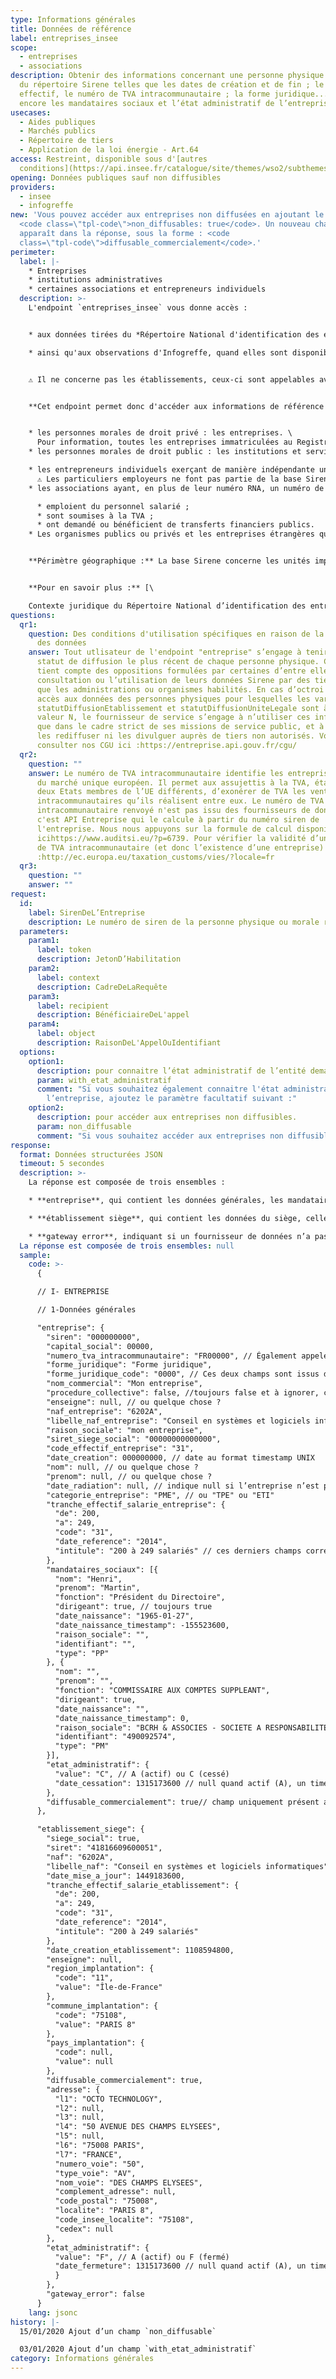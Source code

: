 ```yaml
---
type: Informations générales
title: Données de référence
label: entreprises_insee
scope:
  - entreprises
  - associations
description: Obtenir des informations concernant une personne physique ou morale
  du répertoire Sirene telles que les dates de création et de fin ; le code
  effectif, le numéro de TVA intracommunautaire ; la forme juridique... ou
  encore les mandataires sociaux et l’état administratif de l’entreprise.
usecases:
  - Aides publiques
  - Marchés publics
  - Répertoire de tiers
  - Application de la loi énergie - Art.64
access: Restreint, disponible sous d'[autres
  conditions](https://api.insee.fr/catalogue/site/themes/wso2/subthemes/insee/pages/item-info.jag?name=Sirene&version=V3&provider=insee)
opening: Données publiques sauf non diffusibles
providers:
  - insee
  - infogreffe
new: 'Vous pouvez accéder aux entreprises non diffusées en ajoutant le paramètre
  <code class=\"tpl-code\">non_diffusables: true</code>. Un nouveau champ
  apparaît dans la réponse, sous la forme : <code
  class=\"tpl-code\">diffusable_commercialement</code>.'
perimeter:
  label: |-
    * Entreprises
    * institutions administratives
    * certaines associations et entrepreneurs individuels
  description: >-
    L'endpoint `entreprises_insee` vous donne accès : 


    * aux données tirées du *Répertoire National d'identification des entreprises et des établissements*, géré par l'INSEE au travers du système Sirene

    * ainsi qu'aux observations d'Infogreffe, quand elles sont disponibles pour le SIREN appelé.


    ⚠️ Il ne concerne pas les établissements, ceux-ci sont appelables avec l'endpoint `etablissement_insee`


    **Cet endpoint permet donc d'accéder aux informations de référence concernant :**


    * les personnes morales de droit privé : les entreprises. \
      Pour information, toutes les entreprises immatriculées au Registre du Commerce et des Sociétés et au Répertoire des Métiers figurent dans la base Sirene ; 
    * les personnes morales de droit public : les institutions et services de l’État et les collectivités territoriales ; 

    * les entrepreneurs individuels exerçant de manière indépendante une profession non salariée(exemple : un commerçant, un médecin), ayant fait une déclaration d'activité. \
      ⚠️ Les particuliers employeurs ne font pas partie de la base Sirene ;
    * les associations ayant, en plus de leur numéro RNA, un numéro de SIREN/SIRET délivré lorsqu'elles :

      * emploient du personnel salarié ; 
      * sont soumises à la TVA ; 
      * ont demandé ou bénéficient de transferts financiers publics.
    * Les organismes publics ou privés et les entreprises étrangères qui ont une représentation ou une activité en France.


    **Périmètre géographique :** La base Sirene concerne les unités implantées en métropole, dans les DOM et dans les collectivités d'Outre-Mer de Saint Pierre et Miquelon, Saint Barthélémy et Saint Martin. ⚠️ Pour la Nouvelle-Calédonie, la Polynésie française, et Wallis-et-Futuna, seul le secteur public administratif, de l'État ou des communes est répertorié.


    **Pour en savoir plus :** [\

    Contexte juridique du Répertoire National d’identification des entreprises et des établissements](https://www.legifrance.gouv.fr/affichCode.do;jsessionid=134EFA0EE7BDCA89C2D6B31E02C48430.tplgfr30s_3?idSectionTA=LEGISCTA000006178890&cidTexte=LEGITEXT000005634379&dateTexte=20100904)
questions:
  qr1:
    question: Des conditions d'utilisation spécifiques en raison de la protection
      des données
    answer: Tout utlisateur de l'endpoint "entreprise" s’engage à tenir compte du
      statut de diffusion le plus récent de chaque personne physique. Celui-ci
      tient compte des oppositions formulées par certaines d’entre elles, à la
      consultation ou l’utilisation de leurs données Sirene par des tiers autres
      que les administrations ou organismes habilités. En cas d’octroi d’un
      accès aux données des personnes physiques pour lesquelles les variables
      statutDiffusionEtablissement et statutDiffusionUniteLegale sont à la
      valeur N, le fournisseur de service s’engage à n’utiliser ces informations
      que dans le cadre strict de ses missions de service public, et à ne pas
      les rediffuser ni les divulguer auprès de tiers non autorisés. Vous pouvez
      consulter nos CGU ici :https://entreprise.api.gouv.fr/cgu/
  qr2:
    question: ""
    answer: Le numéro de TVA intracommunautaire identifie les entreprises au niveau
      du marché unique européen. Il permet aux assujettis à la TVA, établis dans
      deux Etats membres de l’UE différents, d’exonérer de TVA les ventes
      intracommunautaires qu’ils réalisent entre eux. Le numéro de TVA
      intracommunautaire renvoyé n'est pas issu des fournisseurs de données,
      c'est API Entreprise qui le calcule à partir du numéro siren de
      l'entreprise. Nous nous appuyons sur la formule de calcul disponible
      icihttps://www.auditsi.eu/?p=6739. Pour vérifier la validité d’un numéro
      de TVA intracommunautaire (et donc l’existence d’une entreprise)
      :http://ec.europa.eu/taxation_customs/vies/?locale=fr
  qr3:
    question: ""
    answer: ""
request:
  id:
    label: SirenDeL’Entreprise
    description: Le numéro de siren de la personne physique ou morale recherchée
  parameters:
    param1:
      label: token
      description: JetonD’Habilitation
    param2:
      label: context
      description: CadreDeLaRequête
    param3:
      label: recipient
      description: BénéficiaireDeL'appel
    param4:
      label: object
      description: RaisonDeL'AppelOuIdentifiant
  options:
    option1:
      description: pour connaitre l’état administratif de l’entité demandée ;
      param: with_etat_administratif
      comment: "Si vous souhaitez également connaitre l'état administratif de
        l’entreprise, ajoutez le paramètre facultatif suivant :"
    option2:
      description: pour accéder aux entreprises non diffusibles.
      param: non_diffusable
      comment: "Si vous souhaitez accéder aux entreprises non diffusibles :"
response:
  format: Données structurées JSON
  timeout: 5 secondes
  description: >-
    La réponse est composée de trois ensembles :

    * **entreprise**, qui contient les données générales, les mandataires sociaux et l’état administratif de la personne physique ou morale ;

    * **établissement siège**, qui contient les données du siège, celles-ci étant disponibles également par l'endpoint `etablissements` ;

    * **gateway error**, indiquant si un fournisseur de données n’a pas fonctionné.
  La réponse est composée de trois ensembles: null
  sample:
    code: >-
      {

      // I- ENTREPRISE 

      // 1-Données générales

      "entreprise": {
        "siren": "000000000",
        "capital_social": 00000,
        "numero_tva_intracommunautaire": "FR00000", // Également appelé numéro d’identification fiscale NIF. Ce numéro est calculé par API Entreprise selon la règle officielle, cette donnée est donc théorique. Dans le cas où l’établissement siège est à l’étranger, la valeur renvoit null. En effet dans ce cas le numéro de TVA est problablement calculé par le pays où se situe l'établissement siège et non par la France. La seule source fiable est alors l'entreprise elle-même.
        "forme_juridique": "Forme juridique",
        "forme_juridique_code": "0000", // Ces deux champs sont issus de la nomenclature des catégories juridiques de l’INSEE
        "nom_commercial": "Mon entreprise",
        "procedure_collective": false, //toujours false et à ignorer, ce champ sera bientôt supprimé. 
        "enseigne": null, // ou quelque chose ?
        "naf_entreprise": "6202A",
        "libelle_naf_entreprise": "Conseil en systèmes et logiciels informatiques", // issu de la nomenclature d’activités française de l’INSEE. 
        "raison_sociale": "mon entreprise",
        "siret_siege_social": "00000000000000",
        "code_effectif_entreprise": "31",
        "date_creation": 000000000, // date au format timestamp UNIX
        "nom": null, // ou quelque chose ?
        "prenom": null, // ou quelque chose ?
        "date_radiation": null, // indique null si l’entreprise n’est pas radiée du registre / Dans le cas contraire, la date est fournie au format timestamp UNIX 000000000,
        "categorie_entreprise": "PME", // ou "TPE" ou "ETI"
        "tranche_effectif_salarie_entreprise": {
          "de": 200,
          "a": 249,
          "code": "31",
          "date_reference": "2014",
          "intitule": "200 à 249 salariés" // ces derniers champs correspondent à la nomenclature INSEE
        },
        "mandataires_sociaux": [{
          "nom": "Henri",
          "prenom": "Martin",
          "fonction": "Président du Directoire",
          "dirigeant": true, // toujours true
          "date_naissance": "1965-01-27",
          "date_naissance_timestamp": -155523600,
          "raison_sociale": "",
          "identifiant": "",
          "type": "PP"
        }, {
          "nom": "",
          "prenom": "",
          "fonction": "COMMISSAIRE AUX COMPTES SUPPLEANT",
          "dirigeant": true,
          "date_naissance": "",
          "date_naissance_timestamp": 0,
          "raison_sociale": "BCRH & ASSOCIES - SOCIETE A RESPONSABILITE LIMITEE A ASSOCIE UNIQUE",
          "identifiant": "490092574",
          "type": "PM"
        }],
        "etat_administratif": {
          "value": "C", // A (actif) ou C (cessé)
          "date_cessation": 1315173600 // null quand actif (A), un timestamp (un entier) quand cessé (C )
        },
        "diffusable_commercialement": true// champ uniquement présent avec l'option non_diffusables=true
      },

      "etablissement_siege": {
        "siege_social": true,
        "siret": "41816609600051",
        "naf": "6202A",
        "libelle_naf": "Conseil en systèmes et logiciels informatiques",
        "date_mise_a_jour": 1449183600,
        "tranche_effectif_salarie_etablissement": {
          "de": 200,
          "a": 249,
          "code": "31",
          "date_reference": "2014",
          "intitule": "200 à 249 salariés"
        },
        "date_creation_etablissement": 1108594800,
        "enseigne": null,
        "region_implantation": {
          "code": "11",
          "value": "Île-de-France"
        },
        "commune_implantation": {
          "code": "75108",
          "value": "PARIS 8"
        },
        "pays_implantation": {
          "code": null,
          "value": null
        },
        "diffusable_commercialement": true,
        "adresse": {
          "l1": "OCTO TECHNOLOGY",
          "l2": null,
          "l3": null,
          "l4": "50 AVENUE DES CHAMPS ELYSEES",
          "l5": null,
          "l6": "75008 PARIS",
          "l7": "FRANCE",
          "numero_voie": "50",
          "type_voie": "AV",
          "nom_voie": "DES CHAMPS ELYSEES",
          "complement_adresse": null,
          "code_postal": "75008",
          "localite": "PARIS 8",
          "code_insee_localite": "75108",
          "cedex": null
        },
        "etat_administratif": {
          "value": "F", // A (actif) ou F (fermé)
          "date_fermeture": 1315173600 // null quand actif (A), un timestamp (un entier) quand fermé (F)
          }
        },
        "gateway_error": false
      }
    lang: jsonc
history: |-
  15/01/2020 Ajout d’un champ `non_diffusable`

  03/01/2020 Ajout d’un champ `with_etat_administratif`
category: Informations générales
---
```

